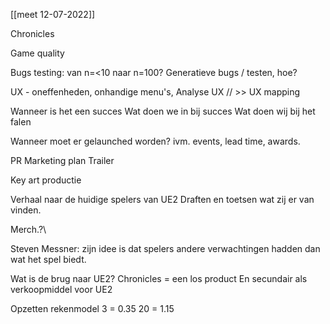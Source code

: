 [[meet 12-07-2022]]

Chronicles

Game quality

Bugs testing: van n=<10 naar n=100?
Generatieve bugs / testen, hoe?

UX - oneffenheden, onhandige menu's, 
Analyse UX // >> UX mapping

Wanneer is het een succes
Wat doen we in bij succes
Wat doen wij bij het falen

Wanneer moet er gelaunched worden?
ivm. events, lead time, awards.

PR Marketing plan
Trailer

Key art productie

Verhaal naar de huidige spelers van UE2
Draften en toetsen wat zij er van vinden.

Merch.?\

Steven Messner: zijn idee is dat spelers andere verwachtingen hadden dan wat het spel biedt.

Wat is de brug naar UE2?
Chronicles = een los product
En secundair als verkoopmiddel voor UE2

Opzetten rekenmodel
3 = 0.35
20 = 1.15



